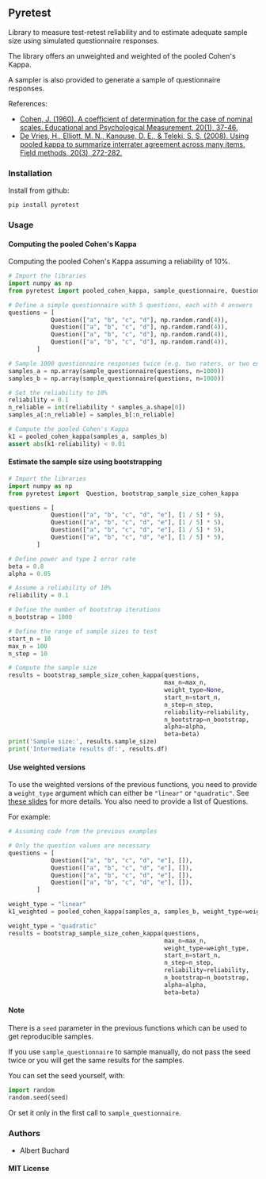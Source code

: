 ## Pyretest

Library to measure test-retest reliability and to estimate adequate sample size using simulated questionnaire responses.

The library offers an unweighted and weighted of the pooled Cohen's Kappa. 

A sampler is also provided to generate a sample of questionnaire responses.

References: 

- [Cohen, J. (1960). A coefficient of determination for the case of nominal scales. Educational and Psychological Measurement, 20(1), 37-46.](https://en.wikipedia.org/wiki/Cohen%27s_kappa)
- [De Vries, H., Elliott, M. N., Kanouse, D. E., & Teleki, S. S. (2008). Using pooled kappa to summarize interrater agreement across many items. Field methods, 20(3), 272-282.](https://www.researchgate.net/publication/249629584_Using_Pooled_Kappa_to_Summarize_Interrater_Agreement_across_Many_Items)

### Installation

Install from github:
```
pip install pyretest
```

### Usage

#### Computing the pooled Cohen's Kappa

Computing the pooled Cohen's Kappa assuming a reliability of 10%.
```python
# Import the libraries
import numpy as np
from pyretest import pooled_cohen_kappa, sample_questionnaire, Question

# Define a simple questionnaire with 5 questions, each with 4 answers
questions = [
            Question(["a", "b", "c", "d"], np.random.rand(4)),
            Question(["a", "b", "c", "d"], np.random.rand(4)),
            Question(["a", "b", "c", "d"], np.random.rand(4)),
            Question(["a", "b", "c", "d"], np.random.rand(4)),
        ]

# Sample 1000 questionnaire responses twice (e.g. two raters, or two endpoints)
samples_a = np.array(sample_questionnaire(questions, n=1000))
samples_b = np.array(sample_questionnaire(questions, n=1000))

# Set the reliability to 10%
reliability = 0.1
n_reliable = int(reliability * samples_a.shape[0])
samples_a[:n_reliable] = samples_b[:n_reliable]

# Compute the pooled Cohen's Kappa
k1 = pooled_cohen_kappa(samples_a, samples_b)
assert abs(k1-reliability) < 0.01
```

#### Estimate the sample size using bootstrapping

```python
# Import the libraries
import numpy as np
from pyretest import  Question, bootstrap_sample_size_cohen_kappa

questions = [
            Question(["a", "b", "c", "d", "e"], [1 / 5] * 5),
            Question(["a", "b", "c", "d", "e"], [1 / 5] * 5),
            Question(["a", "b", "c", "d", "e"], [1 / 5] * 5),
            Question(["a", "b", "c", "d", "e"], [1 / 5] * 5),
        ]

# Define power and type I error rate
beta = 0.8
alpha = 0.05

# Assume a reliability of 10%
reliability = 0.1

# Define the number of bootstrap iterations
n_bootstrap = 1000

# Define the range of sample sizes to test
start_n = 10
max_n = 100
n_step = 10

# Compute the sample size
results = bootstrap_sample_size_cohen_kappa(questions,
                                            max_n=max_n,
                                            weight_type=None,
                                            start_n=start_n,
                                            n_step=n_step,
                                            reliability=reliability,
                                            n_bootstrap=n_bootstrap,
                                            alpha=alpha,
                                            beta=beta)
print('Sample size:', results.sample_size)
print('Intermediate results df:', results.df)
```

#### Use weighted versions

To use the weighted versions of the previous functions, you need to provide a `weight_type` argument which can either be `"linear"` or `"quadratic"`. See [these slides](https://folk.ntnu.no/slyderse/Pres24Jan2014.pdf) for more details.
You also need to provide a list of Questions.

For example:
```python
# Assuming code from the previous examples

# Only the question values are necessary
questions = [
            Question(["a", "b", "c", "d", "e"], []),
            Question(["a", "b", "c", "d", "e"], []),
            Question(["a", "b", "c", "d", "e"], []),
            Question(["a", "b", "c", "d", "e"], []),
        ]

weight_type = "linear"
k1_weighted = pooled_cohen_kappa(samples_a, samples_b, weight_type=weight_type, questions=questions)

weight_type = "quadratic"
results = bootstrap_sample_size_cohen_kappa(questions,
                                            max_n=max_n,
                                            weight_type=weight_type,
                                            start_n=start_n,
                                            n_step=n_step,
                                            reliability=reliability,
                                            n_bootstrap=n_bootstrap,
                                            alpha=alpha,
                                            beta=beta)
```

#### Note
There is a `seed` parameter in the previous functions which can be used to get reproducible samples. 

If you use `sample_questionnaire` to sample manually, do not pass the seed twice or you will get the same results for the samples. 

You can set the seed yourself, with:
```python
import random 
random.seed(seed)
```


Or set it only in the first call to `sample_questionnaire`. 


### Authors

- Albert Buchard


#### MIT License